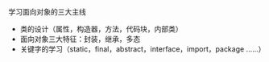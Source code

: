 学习面向对象的三大主线

* 类的设计（属性，构造器，方法，代码块，内部类）
* 面向对象三大特征：封装，继承，多态
* 关键字的学习（static，final，abstract，interface，import，package ......）